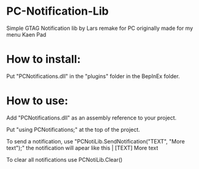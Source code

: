 # PC-Notification-Lib
Simple GTAG Notification lib by Lars remake for PC originally made for my menu Kaen Pad

# How to install:
Put "PCNotifications.dll" in the "plugins" folder in the BepInEx folder.

# How to use:
Add "PCNotifications.dll" as an assembly reference to your project.

Put "using PCNotifications;" at the top of the project.

To send a notification, use "PCNotiLib.SendNotification("TEXT", "More text");" the notification will apear like this | [TEXT] More text

To clear all notifications use PCNotiLib.Clear()
